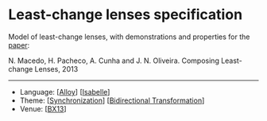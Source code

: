 # Least-change lenses specification

Model of least-change lenses, with demonstrations and properties for the [paper](http://dx.doi.org/10.14279/tuj.eceasst.57.868):

N. Macedo, H. Pacheco, A. Cunha and J. N. Oliveira. Composing Least-change Lenses, 2013

---

* Language: [[Alloy](https://github.com/nmacedo/MSV/wiki/By-Language#alloy)] [[Isabelle](https://github.com/nmacedo/MSV/wiki/By-Language#isabelle)]
* Theme: [[Synchronization](https://github.com/nmacedo/MSV/wiki/By-Theme#synchronization)]  [[Bidirectional Transformation](https://github.com/nmacedo/MSV/wiki/By-Theme#bidirectional-transformations)]
* Venue: [[BX13](https://github.com/nmacedo/MSV/wiki/By-Venue#bx13)]

